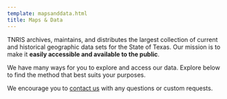 ```yaml
---
template: mapsanddata.html
title: Maps & Data
---
```

TNRIS archives, maintains, and distributes the largest collection of current and historical geographic data sets for the State of Texas. Our mission is to make it **easily accessible and available to the public**.

We have many ways for you to explore and access our data. Explore below to find the method that best suits your purposes. 

We encourage you to [contact us](#) with any questions or custom requests.